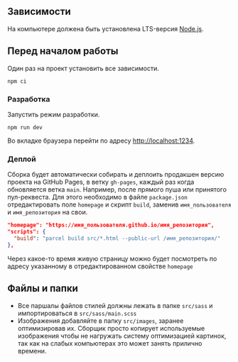 ## Зависимости

На компьютере должена быть установлена LTS-версия
[Node.js](https://nodejs.org/en/).

## Перед началом работы

Один раз на проект установить все зависимости.

```shell
npm ci
```

### Разработка

Запустить режим разработки.

```shell
npm run dev
```

Во вкладке браузера перейти по адресу
[http://localhost:1234](http://localhost:1234).

### Деплой

Сборка будет автоматически собирать и деплоить продакшен версию проекта на
GitHub Pages, в ветку `gh-pages`, каждый раз когда обновляется ветка `main`.
Например, после прямого пуша или принятого пул-реквеста. Для этого необходимо в
файле `package.json` отредактировать поле `homepage` и скрипт `build`, заменив
`имя_пользователя` и `имя_репозитория` на свои.

```json
"homepage": "https://имя_пользователя.github.io/имя_репозитория",
"scripts": {
  "build": "parcel build src/*.html --public-url /имя_репозитория/"
},
```

Через какое-то время живую страницу можно будет посмотреть по адресу указанному
в отредактированном свойстве `homepage`

## Файлы и папки

- Все паршалы файлов стилей должны лежать в папке `src/sass` и импортироваться в
  `src/sass/main.scss`
- Изображения добавляйте в папку `src/images`, заранее оптимизировав их. Сборщик
  просто копирует используемые изображения чтобы не нагружать систему
  оптимизацией картинок, так как на слабых компьютерах это может занять прилично
  времени.
